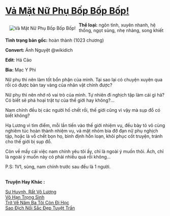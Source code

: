 <a href="https://utruyen.com/va-mat-nu-phu-bop-bop-bop/19251/" title="Vả Mặt Nữ Phụ Bốp Bốp Bốp!"><h1>Vả Mặt Nữ Phụ Bốp Bốp Bốp!</h1></a><div style="display:table"><img align="right" style="float: left; padding: 10px;" src="https://utruyen.com/images/story/200x260/va-mat-nu-phu-bop-bop-bop.jpg" alt="Vả Mặt Nữ Phụ Bốp Bốp Bốp!"><b>Thể loại:</b> ngôn tình, xuyên nhanh, hệ thống, ngọt sủng, nhẹ nhàng, song khiết<p></p><b>Tình trạng bản gốc:</b> hoàn thành (1023 chương)<p></p><b>Convert: </b>Ánh Nguyệt @wikidich<p></p><b>Edit</b>: Há Cảo<p></p><b>Bìa:</b> Mạc Y Phi<p></p>Nữ phụ thì nên làm tốt bổn phận của mình. Tại sao lại có chuyện xuyên qua rồi có được bàn tay vàng của nhân vật chính được?<p></p>Nữ phụ thì nên nhớ rõ vai trò của mình. Tự nhiên đi nghịch tập làm cái gì hả? Có biết sẽ phá hoại trật tự của thế giới hay không?...<p></p>Nam chính đều bị các người hố chết rồi, thế giới cũng vì vậy mà sụp đổ có biết không?<p></p>Hạ Lương vì tìm điểm, mỗi lần tiến vào thế giới nhiệm vụ, đều bày tỏ vô cùng nghiêm túc hoàn thành nhiệm vụ, vả mặt nhóm bia đỡ đạn nữ phụ nghịch tập, hoặc là vỗ chết bọn họ, bình định hỗn loạn, khôi phục cốt truyện, tránh cho thế giới bị sụp đổ.<p></p>Còn về mấy cái việc nam chính yêu tôi ấy, chỉ là ngoài ý muốn thôi. Ách, chỉ là ngoài ý muốn này có phải nhiều quá rồi không...<p></p>P.S: 1V1, sủng, nam chính trước sau đều là 1 người.</div><p><br><b>Truyện Hay Khác :</b></p><a href="https://utruyen.com/su-huynh-rat-vo-luong/16983/" alt="Sư Huynh, Rất Vô Lương">Sư Huynh, Rất Vô Lương</a><br/><a href="https://www.flickr.com/photos/183745219@N08/49683362681/" alt="Vô Hạn Trọng Sinh">Vô Hạn Trọng Sinh</a><br/><a href="https://github.com/quanluxury/ngontinhhot/tree/master/truyenhay/20600/" alt="Trở Về Năm Ba Tôi Còn Đi Học">Trở Về Năm Ba Tôi Còn Đi Học</a><br/><a href="https://www.flickr.com/photos/184340401@N07/48909268166/" alt="Sao Địch Nổi Sắc Đẹp Tuyệt Trần">Sao Địch Nổi Sắc Đẹp Tuyệt Trần</a><br/>